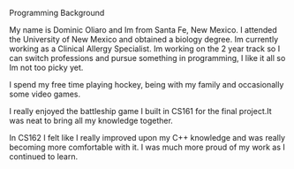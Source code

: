 Programming Background

My name is Dominic Oliaro and Im from Santa Fe, New Mexico. I attended the University of New Mexico and obtained a biology degree. Im currently working as a Clinical Allergy Specialist. Im working on the 2 year track so I can switch professions and pursue something in programming, I like it all so Im not too picky yet. 

I spend my free time playing hockey, being with my family and occasionally some video games.

I really enjoyed the battleship game I built in CS161 for the final project.It was neat to bring all my knowledge together.

In CS162 I felt like I really improved upon my C++ knowledge and was really becoming more comfortable with it. I was much more proud of my work as I continued to learn. 